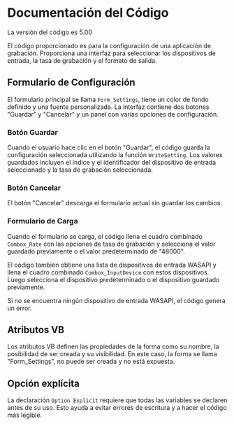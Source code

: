 # Documentación del Código

La versión del código es 5.00

El código proporcionado es para la configuración de una aplicación de grabación. Proporciona una interfaz para seleccionar los dispositivos de entrada, la tasa de grabación y el formato de salida. 

## Formulario de Configuración 

El formulario principal se llama `Form_Settings`, tiene un color de fondo definido y una fuente personalizada. La interfaz contiene dos botones "Guardar" y "Cancelar" y un panel con varias opciones de configuración.

### Botón Guardar

Cuando el usuario hace clic en el botón "Guardar", el código guarda la configuración seleccionada utilizando la función `WriteSetting`. Los valores guardados incluyen el índice y el identificador del dispositivo de entrada seleccionado y la tasa de grabación seleccionada.

### Botón Cancelar

El botón "Cancelar" descarga el formulario actual sin guardar los cambios.

### Formulario de Carga

Cuando el formulario se carga, el código llena el cuadro combinado `Combox_Rate` con las opciones de tasa de grabación y selecciona el valor guardado previamente o el valor predeterminado de "48000".

El código también obtiene una lista de dispositivos de entrada WASAPI y llena el cuadro combinado `Combox_InputDevice` con estos dispositivos. Luego selecciona el dispositivo predeterminado o el dispositivo guardado previamente. 

Si no se encuentra ningún dispositivo de entrada WASAPI, el código genera un error.

## Atributos VB

Los atributos VB definen las propiedades de la forma como su nombre, la posibilidad de ser creada y su visibilidad. En este caso, la forma se llama "Form_Settings", no puede ser creada y no está expuesta.

## Opción explícita

La declaración `Option Explicit` requiere que todas las variables se declaren antes de su uso. Esto ayuda a evitar errores de escritura y a hacer el código más legible.